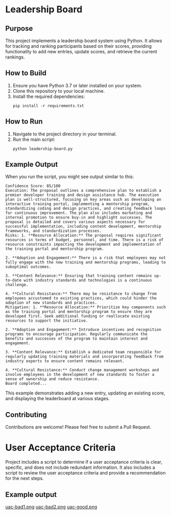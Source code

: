 # Leadership Board

## Purpose
This project implements a leadership board system using Python. It allows for tracking and ranking participants based on their scores, providing functionality to add new entries, update scores, and retrieve the current rankings.

## How to Build
1. Ensure you have Python 3.7 or later installed on your system.
2. Clone this repository to your local machine.
3. Install the required dependencies:
   ```
   pip install -r requirements.txt
   ```

## How to Run
1. Navigate to the project directory in your terminal.
2. Run the main script:
   ```
   python leadership-board.py
   ```

## Example Output
When you run the script, you might see output similar to this:

```
Confidence Score: 85/100
Execution: The proposal outlines a comprehensive plan to establish a premier developer training and design assistance hub. The execution plan is well-structured, focusing on key areas such as developing an interactive training portal, implementing a mentorship program, standardizing coding and design practices, and creating feedback loops for continuous improvement. The plan also includes marketing and internal promotion to ensure buy-in and highlight successes. The proposal is detailed and covers various aspects necessary for successful implementation, including content development, mentorship frameworks, and standardization processes.
Risks: 1. **Resource Allocation:** The proposal requires significant resources in terms of budget, personnel, and time. There is a risk of resource constraints impacting the development and implementation of the training portal and mentorship program.

2. **Adoption and Engagement:** There is a risk that employees may not fully engage with the new training and mentorship programs, leading to suboptimal outcomes.

3. **Content Relevance:** Ensuring that training content remains up-to-date with industry standards and technologies is a continuous challenge.

4. **Cultural Resistance:** There may be resistance to change from employees accustomed to existing practices, which could hinder the adoption of new standards and practices.
Mitigation: 1. **Resource Allocation:** Prioritize key components such as the training portal and mentorship program to ensure they are developed first. Seek additional funding or reallocate existing resources to support the initiative.

2. **Adoption and Engagement:** Introduce incentives and recognition programs to encourage participation. Regularly communicate the benefits and successes of the program to maintain interest and engagement.

3. **Content Relevance:** Establish a dedicated team responsible for regularly updating training materials and incorporating feedback from industry experts to ensure content remains relevant.

4. **Cultural Resistance:** Conduct change management workshops and involve employees in the development of new standards to foster a sense of ownership and reduce resistance.
Board completed...
```

This example demonstrates adding a new entry, updating an existing score, and displaying the leaderboard at various stages.

## Contributing
Contributions are welcome! Please feel free to submit a Pull Request.

# User Acceptance Criteria
Project includes a script to determine if a user acceptance criteria is clear, specific, and does not include redundant information. It also includes a script to review the user acceptance criteria and provide a recommendation for the next steps.

## Example output
[uac-bad1.png](uac-bad1.png)
[uac-bad2.png](uac-bad2.png)
[uac-good.png](uac-good.png)
